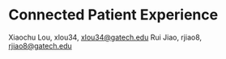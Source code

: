 # Connected Patient Experience

Xiaochu Lou, xlou34, xlou34@gatech.edu
Rui Jiao, rjiao8, rjiao8@gatech.edu